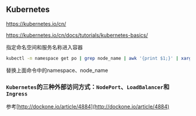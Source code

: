 ## Kubernetes

https://kubernetes.io/cn/

https://kubernetes.io/cn/docs/tutorials/kubernetes-basics/


指定命名空间和服务名称进入容器
```bash
kubectl -n namespace get po | grep node_name | awk '{print $1;}' | xargs -o -t -I{} kubectl -n namespace exec -it {} bash
```
替换上面命令中的namespace、node_name

### `Kubernetes`的三种外部访问方式：`NodePort`、`LoadBalancer`和`Ingress`

参考[http://dockone.io/article/4884](http://dockone.io/article/4884)

